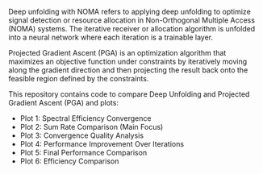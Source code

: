 Deep unfolding with NOMA refers to applying deep unfolding to optimize signal detection or resource allocation in Non-Orthogonal Multiple Access (NOMA) systems. The iterative receiver or allocation algorithm  is unfolded into a neural network where each iteration is a trainable layer. 

Projected Gradient Ascent (PGA) is an optimization algorithm that maximizes an objective function under constraints by iteratively moving along the gradient direction and then projecting the result back onto the feasible region defined by the constraints.

This repository contains code to compare Deep Unfolding and Projected Gradient Ascent (PGA) and plots:
-  Plot 1: Spectral Efficiency Convergence
- Plot 2: Sum Rate Comparison (Main Focus)
- Plot 3: Convergence Quality Analysis
- Plot 4: Performance Improvement Over Iterations
- Plot 5: Final Performance Comparison
- Plot 6: Efficiency Comparison

